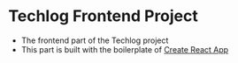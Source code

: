 # Techlog Frontend Project
- The frontend part of the Techlog project
- This part is built with the boilerplate of [Create React App](https://create-react-app.dev/)
